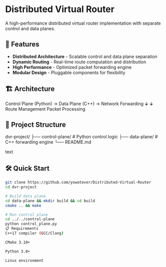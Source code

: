 # Distributed Virtual Router

A high-performance distributed virtual router implementation with separate control and data planes.

## 🚀 Features

- **Distributed Architecture** - Scalable control and data plane separation
- **Dynamic Routing** - Real-time route computation and distribution  
- **High Performance** - Optimized packet forwarding engine
- **Modular Design** - Pluggable components for flexibility

## 🏗️ Architecture
Control Plane (Python) → Data Plane (C++) → Network Forwarding
ↆ ↆ
Route Management Packet Processing

## 📁 Project Structure
dvr-project/
├── control-plane/ # Python control logic
├── data-plane/ # C++ forwarding engine
└── README.md

text

## 🛠️ Quick Start

```bash
git clone https://github.com/yowatever/Distributed-Virtual-Router
cd dvr-project

# Build data plane
cd data-plane && mkdir build && cd build
cmake .. && make

# Run control plane  
cd ../../control-plane
python control_plane.py
📋 Requirements
C++17 compiler (GCC/Clang)

CMake 3.10+

Python 3.8+

Linux environment

